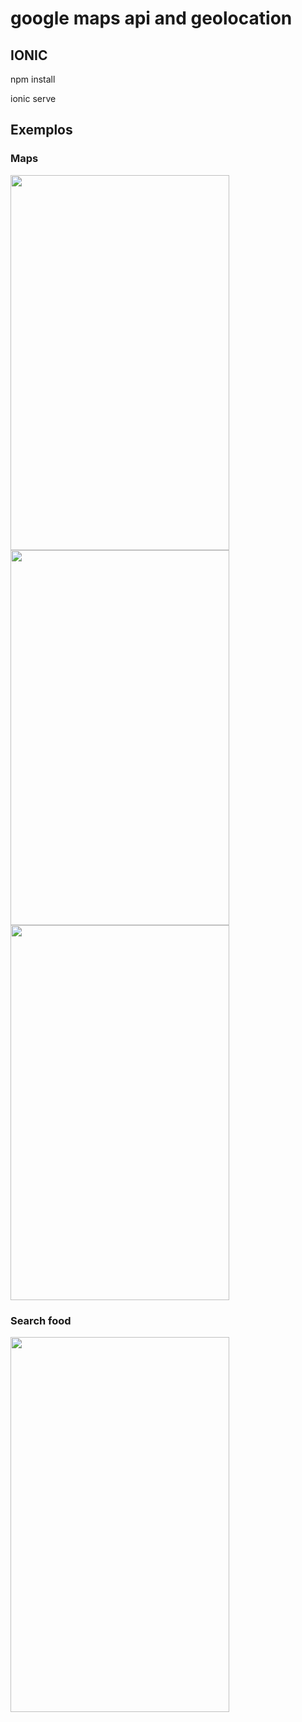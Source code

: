 # google maps api and geolocation

## IONIC

 npm install

 ionic serve


## Exemplos

### Maps

<div>
    <img src="https://github.com/brayansi/google-maps-api-geolocation-ionic/blob/master/src/assets/imgs/Screenshot_20180225-212622.png" width="350" height="600" />

<img src="https://github.com/brayansi/google-maps-api-geolocation-ionic/blob/master/src/assets/imgs/Screenshot_20180225-212638.png" width="350" height="600" />

<img src="https://github.com/brayansi/google-maps-api-geolocation-ionic/blob/master/src/assets/imgs/Screenshot_20180225-212649.png" width="350" height="600" />

### Search food

<img src="https://github.com/brayansi/google-maps-api-geolocation-ionic/blob/master/src/assets/imgs/Screenshot_20180225-212715.png" width="350" height="600" />
</div>

